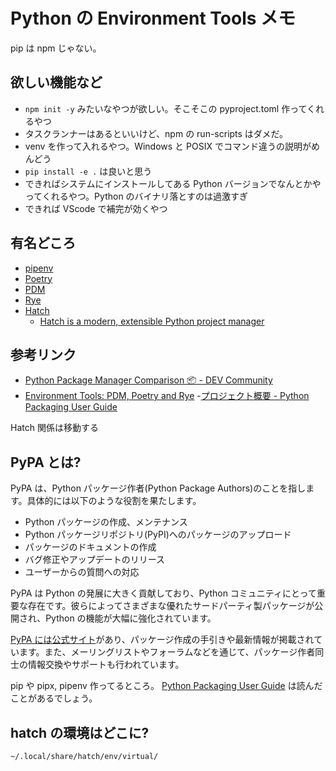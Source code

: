 # Python の Environment Tools メモ

pip は npm じゃない。

## 欲しい機能など

- `npm init -y` みたいなやつが欲しい。そこそこの pyproject.toml 作ってくれるやつ
- タスクランナーはあるといいけど、npm の run-scripts はダメだ。
- venv を作って入れるやつ。Windows と POSIX でコマンド違うの説明がめんどう
- `pip install -e .` は良いと思う
- できればシステムにインストールしてある Python バージョンでなんとかやってくれるやつ。Python のバイナリ落とすのは過激すぎ
- できれば VScode で補完が効くやつ

## 有名どころ

- [pipenv](https://pipenv.pypa.io/)
- [Poetry](https://python-poetry.org/)
- [PDM](https://pdm-project.org/latest/)
- [Rye](https://rye-up.com/)
- [Hatch](https://hatch.pypa.io/latest/)
  - [Hatch is a modern, extensible Python project manager](https://zenn.dev/mnagaa/articles/3a02ebc0431f36)

## 参考リンク

- [Python Package Manager Comparison 📦 - DEV Community](https://dev.to/adamghill/python-package-manager-comparison-1g98)
- [Environment Tools: PDM, Poetry and Rye](https://www.playfulpython.com/environment-tools-pdm-poetry-rye/) -[プロジェクト概要 - Python Packaging User Guide](https://packaging.python.org/ja/latest/key_projects/)

Hatch 関係は移動する

## PyPA とは?

PyPA は、Python パッケージ作者(Python Package Authors)のことを指します。具体的には以下のような役割を果たします。

- Python パッケージの作成、メンテナンス
- Python パッケージリポジトリ(PyPI)へのパッケージのアップロード
- パッケージのドキュメントの作成
- バグ修正やアップデートのリリース
- ユーザーからの質問への対応

PyPA は Python の発展に大きく貢献しており、Python コミュニティにとって重要な存在です。彼らによってさまざまな優れたサードパーティ製パッケージが公開され、Python の機能が大幅に強化されています。

[PyPA には公式サイト](https://www.pypa.io/)があり、パッケージ作成の手引きや最新情報が掲載されています。また、メーリングリストやフォーラムなどを通じて、パッケージ作者同士の情報交換やサポートも行われています。

pip や pipx, pipenv 作ってるところ。
[Python Packaging User Guide](https://packaging.python.org/ja/latest/) は読んだことがあるでしょう。

## hatch の環境はどこに?

`~/.local/share/hatch/env/virtual/`
